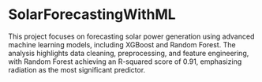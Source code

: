 # SolarForecastingWithML
This project focuses on forecasting solar power generation using advanced machine learning models, including XGBoost and Random Forest. The analysis highlights data cleaning, preprocessing, and feature engineering, with Random Forest achieving an R-squared score of 0.91, emphasizing radiation as the most significant predictor.
